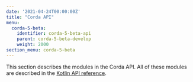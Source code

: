 ```yaml
---
date: '2021-04-24T00:00:00Z'
title: "Corda API"
menu:
  corda-5-beta:
    identifier: corda-5-beta-api
    parent: corda-5-beta-develop
    weight: 2000
section_menu: corda-5-beta
---
```

This section describes the modules in the Corda API. All of these modules are described in the [Kotlin API reference](/en/api-ref/corda/5.0-beta/kotlin/index.html).
